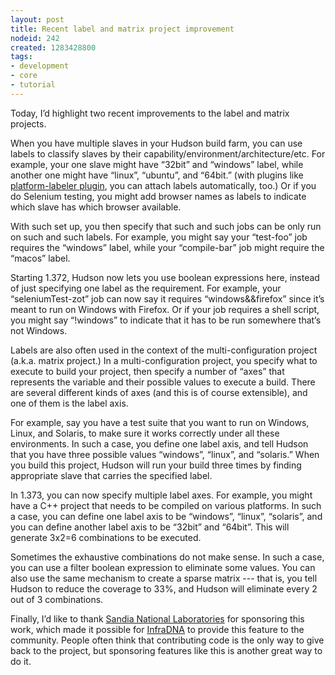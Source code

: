 ```yaml
---
layout: post
title: Recent label and matrix project improvement
nodeid: 242
created: 1283428800
tags:
- development
- core
- tutorial
---
```

Today, I’d highlight two recent improvements to the label and matrix projects.

When you have multiple slaves in your Hudson build farm, you can use labels to classify slaves by their capability/environment/architecture/etc. For example, your one slave might have “32bit” and “windows” label, while another one might have “linux”, “ubuntu”, and “64bit.” (with plugins like <a href=”http://wiki.hudson-ci.org/display/HUDSON/PlatformLabeler+Plugin”>platform-labeler plugin</a>, you can attach labels automatically, too.) Or if you do Selenium testing, you might add browser names as labels to indicate which slave has which browser available.

With such set up, you then specify that such and such jobs can be only run on such and such labels. For example, you might say your “test-foo” job requires the “windows” label, while your “compile-bar” job might require the “macos” label.
<!--break-->
Starting 1.372, Hudson now lets you use boolean expressions here, instead of just specifying one label as the requirement. For example, your “seleniumTest-zot” job can now say it requires “windows&&firefox” since it’s meant to run on Windows with Firefox. Or if your job requires a shell script, you might say “!windows” to indicate that it has to be run somewhere that’s not Windows.

Labels are also often used in the context of the multi-configuration project (a.k.a. matrix project.) In a multi-configuration project, you specify what to execute to build your project, then specify a number of “axes” that represents the variable and their possible values to execute a build. There are several different kinds of axes (and this is of course extensible), and one of them is the label axis.

For example, say you have a test suite that you want to run on Windows, Linux, and Solaris, to make sure it works correctly under all these environments. In such a case, you define one label axis, and tell Hudson that you have three possible values “windows”, “linux”, and “solaris.” When you build this project, Hudson will run your build three times by finding appropriate slave that carries the specified label.

In 1.373, you can now specify multiple label axes. For example, you might have a C++ project that needs to be compiled on various platforms. In such a case, you can define one label axis to be “windows”, “linux”, “solaris”, and you can define another label axis to be “32bit” and “64bit”. This will generate 3x2=6 combinations to be executed.

Sometimes the exhaustive combinations do not make sense. In such a case, you can use a filter boolean expression to eliminate some values. You can also use the same mechanism to create a sparse matrix --- that is, you tell Hudson to reduce the coverage to 33%, and Hudson will eliminate every 2 out of 3 combinations.

Finally, I’d like to thank <a href="http://www.sandia.gov/">Sandia National Laboratories</a> for sponsoring this work, which made it possible for <a href="http://infradna.com">InfraDNA</a> to provide this feature to the community. People often think that contributing code is the only way to give back to the project, but sponsoring features like this is another great way to do it.

